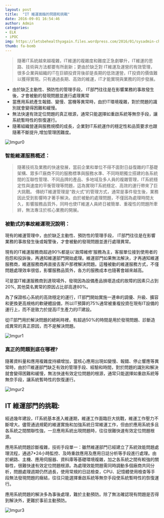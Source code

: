 ```yaml
---
layout: post
title:  "IT 維運面臨的問題和挑戰"
date: 2016-09-01 16:54:46
author: Admin
categories: 
- ELK 
- iPOC
img: https://letsbehealthyagain.files.wordpress.com/2016/01/sysadmin-challenge.jpg
thumb: fa-bomb
---
```


>隨著IT系統越來越複雜，IT維運的複雜度和難度正急劇攀升，IT維運的思路、技術與方法都要有所創新；更由於缺乏對 IT維運及運營的有效管理，很多企業與組織的IT在巨額投資背後卻是長期的低效運營，IT投資的價值難以獲得實現。只有通過長期、高效的維運，IT才能實現與業務的同步發展。

- 由於缺乏主動性、預防性的管理手段， IT部門往往是在影響業務的事故發生後，才會被動的發現問題並進行處理異常
- 當應用系統產生報錯、變慢、當機等異常時，由於IT環境複雜，對於問題的識別就會變得困難和緩慢。
- 無法快速有效定位問題的真正根源，通常只能選擇如重啟系統等無奈手段，讓系統暫時性的恢復運行。
- 隨著組織營運與服務規模的成長，企業對IT系統運作的穩定性和品質要求也跟隨著不斷提升,增加管理困難度。

![Imgur0](http://i.imgur.com/GOWrXUt.png)

### 智能維運服務概述：
> 隨著技術及業務的快速發展，當前企業和單位不得不面對日益復雜的IT基礎架構、眾多IT廠商不同的服務標準與服務水準、不同時期獨立搭建的各系統間的互聯性管理、不同品牌的產品、多地域及多人員的複雜管理，IT系統穩定性與速度的平衡管理等問題，這為實現IT系統穩定、高效的運行帶來了巨大挑戰。
傳統IT維運管理是“救火式”的管理方式，通常是事件發生後，業務因此受到影響時才著手解決。由於被動的處理問題，不僅因為處理時間太久，影響服務品質外，同時也使IT維運人員終日被簡單、重複性的問題所牽絆，無法專注於核心業務的開展。

### 被動式的事故維運現況說明：

現有的維運管理中，由於缺乏主動性、預防性的管理手段， IT部門往往是在影響業務的事故發生後或報警後，才會被動的發現問題並進行處理異常。

現有的IT維運服務商超過90%都是以‘故障維修’服務為主，客服單位接到使用者的抱怨和投訴後，再通知維運部門開始處理。維運部門如果無法解決，才再通知維運服務商，維運服務商再直接去客戶那裡解決問題。這種被動的維運服務方式，不僅問題處理效率很低，影響服務品質外，各方的服務成本也隨著會越來越高。

可是當IT維運服務商到達現場外，發現因為設備產品損壞造成的故障的因素只占到20%, 其他莫名異常的原因占比卻高達80%。

為了保證核心系統的高效穩定的運行，IT部門開始實施一連串的調優、升級、擴容和更換更高規格的軟硬體設備，所以IT預算的75%通常被重複投資在現有IT設備的運行上，而不是致力於提高IT生產力的IT建設。

  從IT部門用於解決問題的總耗時裡，有超過50%的時間是用於發現問題、診斷造成異常的真正原因，而不是解決問題。

![Imgur1](http://i.imgur.com/9un464L.png)

### 真正的問題到底在哪裡?
隨著資料量和應用複雜度持續增加，當核心應用出現如變慢、報錯、停止響應等異常時，由於IT維運部門缺乏有效的管理手段、經驗和時間，對於問題的識別和解決就會變得困難和緩慢，無法快速有效定位問題的根源，通常只能選擇如重啟系統等無奈手段，讓系統暫時性的恢復運行。

![Imgur2](http://i.imgur.com/dCNtD3V.png)

## IT 維運部門的挑戰:
經過幾年建設，IT系統基本進入維運期，維運工作面臨巨大挑戰，維運工作壓力不斷增大。儘管通過規範的維運實施和加強系統日常維運工作，但由於應用系統多且各系統之間關聯性強，一旦應用系統出現問題時，往往很難快速有效定位問題根源。

應用系統問題診斷複雜，技術手段單一：雖然維運部門已經建立了系統效能問題處理流程，通過7*24小時監控、及時重啟應用及應用日誌分析等手段進行處理。由於網路、主機、應用伺服器、資料庫等基礎環境複雜，加之各系統之間有較強的關聯性，很難快速有效定位問題根源。為處理效能問題需同時調動多個廠商共同分析，問題處理週期仍然過長，使用常規的日誌檢查，CPU、記憶體使用檢查等手段無法發現問題的癥結，往往只能選擇重啟系統等無奈手段使系統暫時性的恢復運行。

應用系統問題的解決多為事後處理，難於主動預防。除了無法確認現有問題是否得到解決外，更難於事前主動預防。

![Imgur3](http://i.imgur.com/TaHWFho.png)


